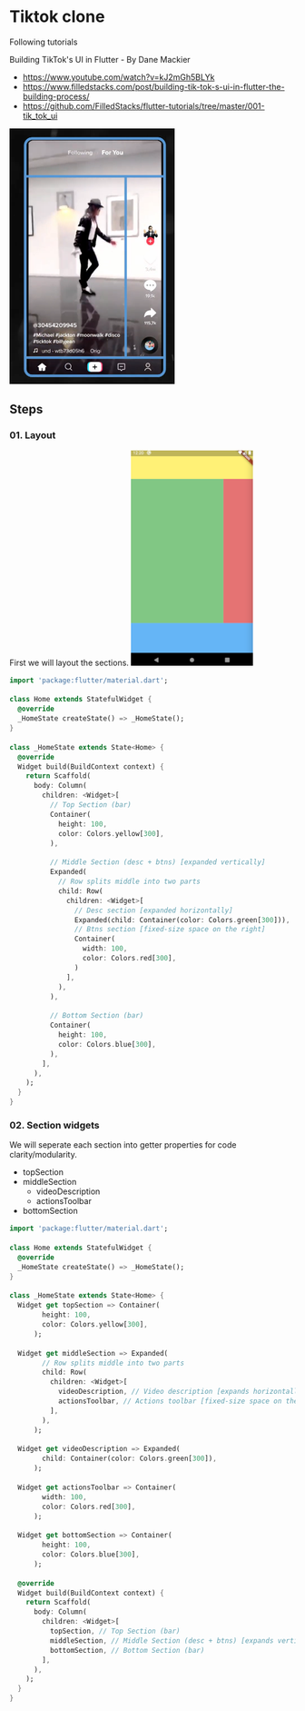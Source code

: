 # Tiktok clone

Following tutorials

Building TikTok's UI in Flutter - By Dane Mackier
* https://www.youtube.com/watch?v=kJ2mGh5BLYk
* https://www.filledstacks.com/post/building-tik-tok-s-ui-in-flutter-the-building-process/
* https://github.com/FilledStacks/flutter-tutorials/tree/master/001-tik_tok_ui

![](docs/2020-07-24-11-55-58.png)


## Steps

### 01. Layout


First we will layout the sections.
![](docs/2020-07-24-12-21-02.png)
```dart
import 'package:flutter/material.dart';

class Home extends StatefulWidget {
  @override
  _HomeState createState() => _HomeState();
}

class _HomeState extends State<Home> {
  @override
  Widget build(BuildContext context) {
    return Scaffold(
      body: Column(
        children: <Widget>[
          // Top Section (bar)
          Container(
            height: 100,
            color: Colors.yellow[300],
          ),

          // Middle Section (desc + btns) [expanded vertically]
          Expanded(
            // Row splits middle into two parts
            child: Row(
              children: <Widget>[
                // Desc section [expanded horizontally]
                Expanded(child: Container(color: Colors.green[300])),
                // Btns section [fixed-size space on the right]
                Container(
                  width: 100,
                  color: Colors.red[300],
                )
              ],
            ),
          ),

          // Bottom Section (bar)
          Container(
            height: 100,
            color: Colors.blue[300],
          ),
        ],
      ),
    );
  }
}
```

### 02. Section widgets

We will seperate each section into getter properties for code
clarity/modularity.
* topSection
* middleSection
  * videoDescription
  * actionsToolbar
* bottomSection
```dart
import 'package:flutter/material.dart';

class Home extends StatefulWidget {
  @override
  _HomeState createState() => _HomeState();
}

class _HomeState extends State<Home> {
  Widget get topSection => Container(
        height: 100,
        color: Colors.yellow[300],
      );

  Widget get middleSection => Expanded(
        // Row splits middle into two parts
        child: Row(
          children: <Widget>[
            videoDescription, // Video description [expands horizontally]
            actionsToolbar, // Actions toolbar [fixed-size space on the right]
          ],
        ),
      );

  Widget get videoDescription => Expanded(
        child: Container(color: Colors.green[300]),
      );

  Widget get actionsToolbar => Container(
        width: 100,
        color: Colors.red[300],
      );

  Widget get bottomSection => Container(
        height: 100,
        color: Colors.blue[300],
      );

  @override
  Widget build(BuildContext context) {
    return Scaffold(
      body: Column(
        children: <Widget>[
          topSection, // Top Section (bar)
          middleSection, // Middle Section (desc + btns) [expands vertically]
          bottomSection, // Bottom Section (bar)
        ],
      ),
    );
  }
}
```

